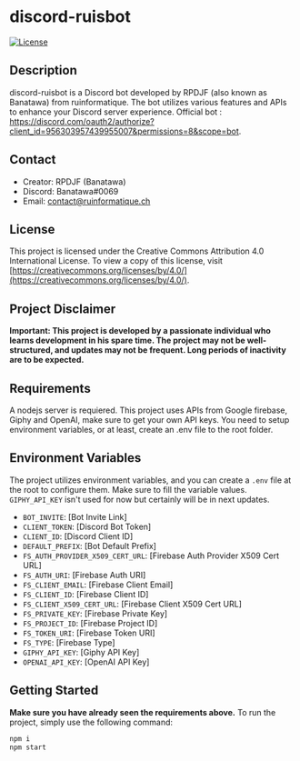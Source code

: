 
# discord-ruisbot

[![License](https://img.shields.io/badge/License-CC%20BY-lightgrey.svg)](https://creativecommons.org/licenses/by/4.0/)

## Description
discord-ruisbot is a Discord bot developed by RPDJF (also known as Banatawa) from ruinformatique. The bot utilizes various features and APIs to enhance your Discord server experience.
Official bot : https://discord.com/oauth2/authorize?client_id=956303957439955007&permissions=8&scope=bot.

## Contact
- Creator: RPDJF (Banatawa)
- Discord: Banatawa#0069
- Email: contact@ruinformatique.ch

## License
This project is licensed under the Creative Commons Attribution 4.0 International License. To view a copy of this license, visit [https://creativecommons.org/licenses/by/4.0/](https://creativecommons.org/licenses/by/4.0/).

## Project Disclaimer

**Important: This project is developed by a passionate individual who learns development in his spare time. The project may not be well-structured, and updates may not be frequent. Long periods of inactivity are to be expected.**

## Requirements
A nodejs server is requiered.
This project uses APIs from Google firebase, Giphy and OpenAI, make sure to get your own API keys.
You need to setup environment variables, or at least, create an .env file to the root folder.

## Environment Variables
The project utilizes environment variables, and you can create a `.env` file at the root to configure them. Make sure to fill the variable values. `GIPHY_API_KEY` isn't used for now but certainly will be in next updates.

- `BOT_INVITE`: [Bot Invite Link]
- `CLIENT_TOKEN`: [Discord Bot Token]
- `CLIENT_ID`: [Discord Client ID]
- `DEFAULT_PREFIX`: [Bot Default Prefix]
- `FS_AUTH_PROVIDER_X509_CERT_URL`: [Firebase Auth Provider X509 Cert URL]
- `FS_AUTH_URI`: [Firebase Auth URI]
- `FS_CLIENT_EMAIL`: [Firebase Client Email]
- `FS_CLIENT_ID`: [Firebase Client ID]
- `FS_CLIENT_X509_CERT_URL`: [Firebase Client X509 Cert URL]
- `FS_PRIVATE_KEY`: [Firebase Private Key]
- `FS_PROJECT_ID`: [Firebase Project ID]
- `FS_TOKEN_URI`: [Firebase Token URI]
- `FS_TYPE`: [Firebase Type]
- `GIPHY_API_KEY`: [Giphy API Key]
- `OPENAI_API_KEY`: [OpenAI API Key]

## Getting Started
**Make sure you have already seen the requirements above.**
To run the project, simply use the following command:
```bash
npm i
npm start
```
